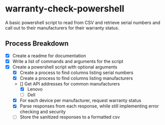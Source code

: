 # warranty-check-powershell
A basic powershell script to read from CSV and retrieve serial numbers and call out to their manufacturers for their warranty status. 

## Process Breakdown
- [x] Create a readme for documentation
- [x] Write a list of commands and arguments for the script
- [x] Create a powershell script with optional arguments
  - [x] Create a process to find columns listing serial numbers
  - [x] Create a process to find columns listing manufacturers
  - [] Get API addresses for common manufacturers
    - [x] Lenovo
    - [ ] Dell
  - [x] For each device per manufacturer, request warranty status
  - [x] Parse responses from each response, while still implementing error checking and security
  - [ ] Store the sanitized responses to a formatted csv
